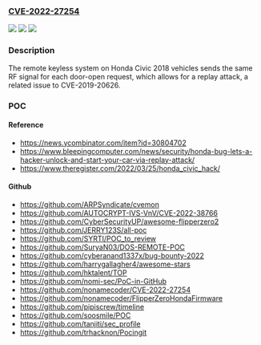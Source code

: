### [CVE-2022-27254](https://cve.mitre.org/cgi-bin/cvename.cgi?name=CVE-2022-27254)
![](https://img.shields.io/static/v1?label=Product&message=n%2Fa&color=blue)
![](https://img.shields.io/static/v1?label=Version&message=n%2Fa&color=blue)
![](https://img.shields.io/static/v1?label=Vulnerability&message=n%2Fa&color=brighgreen)

### Description

The remote keyless system on Honda Civic 2018 vehicles sends the same RF signal for each door-open request, which allows for a replay attack, a related issue to CVE-2019-20626.

### POC

#### Reference
- https://news.ycombinator.com/item?id=30804702
- https://www.bleepingcomputer.com/news/security/honda-bug-lets-a-hacker-unlock-and-start-your-car-via-replay-attack/
- https://www.theregister.com/2022/03/25/honda_civic_hack/

#### Github
- https://github.com/ARPSyndicate/cvemon
- https://github.com/AUTOCRYPT-IVS-VnV/CVE-2022-38766
- https://github.com/CyberSecurityUP/awesome-flipperzero2
- https://github.com/JERRY123S/all-poc
- https://github.com/SYRTI/POC_to_review
- https://github.com/SuryaN03/DOS-REMOTE-POC
- https://github.com/cyberanand1337x/bug-bounty-2022
- https://github.com/harrygallagher4/awesome-stars
- https://github.com/hktalent/TOP
- https://github.com/nomi-sec/PoC-in-GitHub
- https://github.com/nonamecoder/CVE-2022-27254
- https://github.com/nonamecoder/FlipperZeroHondaFirmware
- https://github.com/pipiscrew/timeline
- https://github.com/soosmile/POC
- https://github.com/tanjiti/sec_profile
- https://github.com/trhacknon/Pocingit

